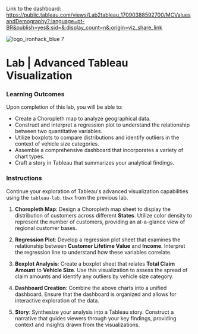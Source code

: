 Link to the dashboard: https://public.tableau.com/views/Lab2tableau_17090388592700/MCValuesandDemography?:language=pt-BR&publish=yes&:sid=&:display_count=n&:origin=viz_share_link

![logo_ironhack_blue 7](https://user-images.githubusercontent.com/23629340/40541063-a07a0a8a-601a-11e8-91b5-2f13e4e6b441.png)

# Lab | Advanced Tableau Visualization

### Learning Outcomes

Upon completion of this lab, you will be able to:

- Create a Choropleth map to analyze geographical data.
- Construct and interpret a regression plot to understand the relationship between two quantitative variables.
- Utilize boxplots to compare distributions and identify outliers in the context of vehicle size categories.
- Assemble a comprehensive dashboard that incorporates a variety of chart types.
- Craft a story in Tableau that summarizes your analytical findings.

### Instructions

Continue your exploration of Tableau's advanced visualization capabilities using the `tableau-lab.tbwx` from the previous lab.

1. **Choropleth Map**: Design a Choropleth map sheet to display the distribution of customers across different **States**. Utilize color density to represent the number of customers, providing an at-a-glance view of regional customer bases.

2. **Regression Plot**: Develop a regression plot sheet that examines the relationship between **Customer Lifetime Value** and **Income**. Interpret the regression line to understand how these variables correlate.

3. **Boxplot Analysis**: Create a boxplot sheet that relates **Total Claim Amount** to **Vehicle Size**. Use this visualization to assess the spread of claim amounts and identify any outliers by vehicle size category.

4. **Dashboard Creation**: Combine the above charts into a unified dashboard. Ensure that the dashboard is organized and allows for interactive exploration of the data.

5. **Story**: Synthesize your analysis into a Tableau story. Construct a narrative that guides viewers through your key findings, providing context and insights drawn from the visualizations.
